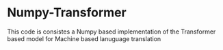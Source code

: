 # Numpy-Transformer
This code is consistes a Numpy based implementation of the Transformer based model for Machine based lanuguage translation 
